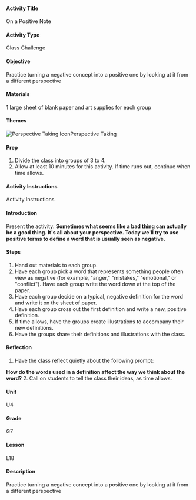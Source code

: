 #### Activity Title
On a Positive Note
#### Activity Type
Class Challenge
#### Objective
Practice turning a negative concept into a positive one by looking at it from a different perspective
#### Materials
1 large sheet of blank paper and art supplies for each group
#### Themes
![Perspective Taking Icon](http://v5cmservice.secondstep.org/MS3TP_IMAGES/SKILLS/SKILLS_SMALL_IMAGES/perspective-taking-sm.png)Perspective Taking
 

#### Prep
1. Divide the class into groups of 3 to 4.
2. Allow at least 10 minutes for this activity. If time runs out, continue when time allows.

#### Activity Instructions
Activity Instructions
#### Introduction
Present the activity: **Sometimes what seems like a bad thing can actually be a good thing. It's all about your perspective. Today we'll try to use positive terms to define a word that is usually seen as negative.**
#### Steps
1. Hand out materials to each group.
2. Have each group pick a word that represents something people often view as negative (for example, "anger," "mistakes," "emotional," or "conflict"). Have each group write the word down at the top of the paper.
3. Have each group decide on a typical, negative definition for the word and write it on the sheet of paper.
4. Have each group cross out the first definition and write a new, positive definition.
5. If time allows, have the groups create illustrations to accompany their new definitions.
6. Have the groups share their definitions and illustrations with the class.

#### Reflection
1. Have the class reflect quietly about the following prompt:

**How do the words used in a definition affect the way we think about the word?**
2. Call on students to tell the class their ideas, as time allows.

#### Unit
U4
#### Grade
G7
#### Lesson
L18
#### Description
Practice turning a negative concept into a positive one by looking at it from a different perspective
